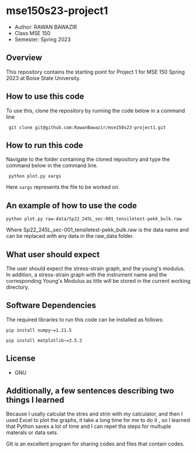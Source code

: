 # mse150s23-project1

* Author: RAWAN BAWAZIR
* Class MSE 150
* Semester: Spring 2023

## Overview
This repository contains the starting point for Project 1 for MSE 150 Spring 2023 at Boise State University.


## How to use this code

To use this, clone the repository by running the code below in a command line

```{none}
 git clone git@github.com:RawanBawazir/mse150s23-project1.git
 ```
 
 ## How to run this code
 
 Navigate to the folder containing the cloned repository and type the command below in the command line.
 
```{none}
 python plot.py xargs 
```
 
 Here `xargs` represents the file to be worked on.
 
 ## An example of how to use the code
 
 ```{none}
 python plot.py raw-data/Sp22_245L_sec-001_tensiletest-pekk_bulk.raw 
```

Where Sp22_245L_sec-001_tensiletest-pekk_bulk.raw is the data name and can be replaced with any data in the raw_data folder.

## What user should expect

The user should expect the stress-strain graph, and the young's modulus. In addition, a stress-strain graph with the instrument name and the corresponding Young's Modulus as title will be stored in the current working directory.

## Software Dependencies

The required libraries to run this code can be installed as follows:

```{none}
pip install numpy~=1.21.5
```
```{none}
pip install matplotlib~=3.5.2
```

## License

* GNU

## Additionally, a few sentences describing two things I learned
Because I usally calculat the stres and strin with my calculator, and then I used Excel to plot the graphs, it take a long time for me to do it , so I learned that Python saves a lot of time and I can repet tha steps for multuple materals or data sets.

GIt is an excellent program for sharing codes and files that contain codes. 

